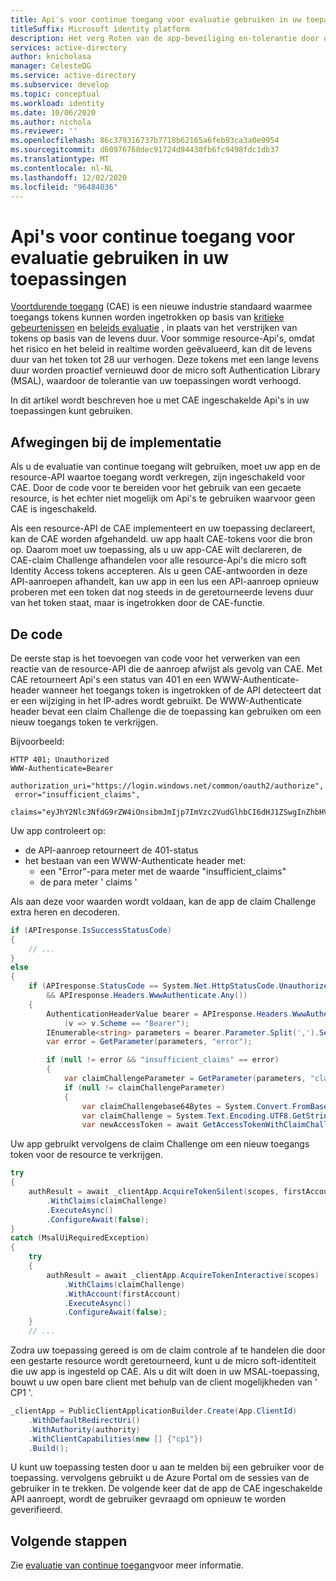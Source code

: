 ```yaml
---
title: Api's voor continue toegang voor evaluatie gebruiken in uw toepassingen | Azure
titleSuffix: Microsoft identity platform
description: Het verg Roten van de app-beveiliging en-tolerantie door ondersteuning toe te voegen voor de evaluatie van continue toegang, waardoor er lange toegangs tokens kunnen worden ingetrokken op basis van kritieke gebeurtenissen en beleids evaluatie.
services: active-directory
author: knicholasa
manager: CelesteDG
ms.service: active-directory
ms.subservice: develop
ms.topic: conceptual
ms.workload: identity
ms.date: 10/06/2020
ms.author: nichola
ms.reviewer: ''
ms.openlocfilehash: 86c379316737b7718b62165a6feb93ca3a0e9954
ms.sourcegitcommit: d60976768dec91724d94430fb6fc9498fdc1db37
ms.translationtype: MT
ms.contentlocale: nl-NL
ms.lasthandoff: 12/02/2020
ms.locfileid: "96484036"
---
```

# <a name="how-to-use-continuous-access-evaluation-enabled-apis-in-your-applications"></a>Api's voor continue toegang voor evaluatie gebruiken in uw toepassingen

[Voortdurende toegang](../conditional-access/concept-continuous-access-evaluation.md) (CAE) is een nieuwe industrie standaard waarmee toegangs tokens kunnen worden ingetrokken op basis van [kritieke gebeurtenissen](../conditional-access/concept-continuous-access-evaluation.md#critical-event-evaluation) en [beleids evaluatie](../conditional-access/concept-continuous-access-evaluation.md#conditional-access-policy-evaluation-preview) , in plaats van het verstrijken van tokens op basis van de levens duur. Voor sommige resource-Api's, omdat het risico en het beleid in realtime worden geëvalueerd, kan dit de levens duur van het token tot 28 uur verhogen. Deze tokens met een lange levens duur worden proactief vernieuwd door de micro soft Authentication Library (MSAL), waardoor de tolerantie van uw toepassingen wordt verhoogd.

In dit artikel wordt beschreven hoe u met CAE ingeschakelde Api's in uw toepassingen kunt gebruiken.

## <a name="implementation-considerations"></a>Afwegingen bij de implementatie

Als u de evaluatie van continue toegang wilt gebruiken, moet uw app en de resource-API waartoe toegang wordt verkregen, zijn ingeschakeld voor CAE. Door de code voor te bereiden voor het gebruik van een gecaete resource, is het echter niet mogelijk om Api's te gebruiken waarvoor geen CAE is ingeschakeld.

Als een resource-API de CAE implementeert en uw toepassing declareert, kan de CAE worden afgehandeld. uw app haalt CAE-tokens voor die bron op. Daarom moet uw toepassing, als u uw app-CAE wilt declareren, de CAE-claim Challenge afhandelen voor alle resource-Api's die micro soft Identity Access tokens accepteren. Als u geen CAE-antwoorden in deze API-aanroepen afhandelt, kan uw app in een lus een API-aanroep opnieuw proberen met een token dat nog steeds in de geretourneerde levens duur van het token staat, maar is ingetrokken door de CAE-functie.

## <a name="the-code"></a>De code

De eerste stap is het toevoegen van code voor het verwerken van een reactie van de resource-API die de aanroep afwijst als gevolg van CAE. Met CAE retourneert Api's een status van 401 en een WWW-Authenticate-header wanneer het toegangs token is ingetrokken of de API detecteert dat er een wijziging in het IP-adres wordt gebruikt. De WWW-Authenticate header bevat een claim Challenge die de toepassing kan gebruiken om een nieuw toegangs token te verkrijgen.

Bijvoorbeeld:

```console
HTTP 401; Unauthorized
WWW-Authenticate=Bearer
 authorization_uri="https://login.windows.net/common/oauth2/authorize",
 error="insufficient_claims",
 claims="eyJhY2Nlc3NfdG9rZW4iOnsibmJmIjp7ImVzc2VudGlhbCI6dHJ1ZSwgInZhbHVlIjoiMTYwNDEwNjY1MSJ9fX0="
```

Uw app controleert op:

- de API-aanroep retourneert de 401-status
- het bestaan van een WWW-Authenticate header met:
  - een "Error"-para meter met de waarde "insufficient_claims"
  - de para meter ' claims '

Als aan deze voor waarden wordt voldaan, kan de app de claim Challenge extra heren en decoderen.

```csharp
if (APIresponse.IsSuccessStatusCode)
{
    // ...
}
else
{
    if (APIresponse.StatusCode == System.Net.HttpStatusCode.Unauthorized
        && APIresponse.Headers.WwwAuthenticate.Any())
    {
        AuthenticationHeaderValue bearer = APIresponse.Headers.WwwAuthenticate.First
            (v => v.Scheme == "Bearer");
        IEnumerable<string> parameters = bearer.Parameter.Split(',').Select(v => v.Trim()).ToList();
        var error = GetParameter(parameters, "error");

        if (null != error && "insufficient_claims" == error)
        {
            var claimChallengeParameter = GetParameter(parameters, "claims");
            if (null != claimChallengeParameter)
            {
                var claimChallengebase64Bytes = System.Convert.FromBase64String(claimChallengeParameter);
                var claimChallenge = System.Text.Encoding.UTF8.GetString(claimChallengebase64Bytes);
                var newAccessToken = await GetAccessTokenWithClaimChallenge(scopes, claimChallenge);
```

Uw app gebruikt vervolgens de claim Challenge om een nieuw toegangs token voor de resource te verkrijgen.

```csharp
try
{
    authResult = await _clientApp.AcquireTokenSilent(scopes, firstAccount)
        .WithClaims(claimChallenge)
        .ExecuteAsync()
        .ConfigureAwait(false);
}
catch (MsalUiRequiredException)
{
    try
    {
        authResult = await _clientApp.AcquireTokenInteractive(scopes)
            .WithClaims(claimChallenge)
            .WithAccount(firstAccount)
            .ExecuteAsync()
            .ConfigureAwait(false);
    }
    // ...
```

Zodra uw toepassing gereed is om de claim controle af te handelen die door een gestarte resource wordt geretourneerd, kunt u de micro soft-identiteit die uw app is ingesteld op CAE. Als u dit wilt doen in uw MSAL-toepassing, bouwt u uw open bare client met behulp van de client mogelijkheden van ' CP1 '.

```csharp
_clientApp = PublicClientApplicationBuilder.Create(App.ClientId)
    .WithDefaultRedirectUri()
    .WithAuthority(authority)
    .WithClientCapabilities(new [] {"cp1"})
    .Build();
```

U kunt uw toepassing testen door u aan te melden bij een gebruiker voor de toepassing. vervolgens gebruikt u de Azure Portal om de sessies van de gebruiker in te trekken. De volgende keer dat de app de CAE ingeschakelde API aanroept, wordt de gebruiker gevraagd om opnieuw te worden geverifieerd.

## <a name="next-steps"></a>Volgende stappen

Zie [evaluatie van continue toegang](../conditional-access/concept-continuous-access-evaluation.md)voor meer informatie.
